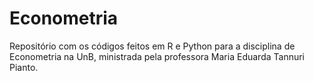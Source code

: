 # Econometria
 Repositório com os códigos feitos em R e Python para a disciplina de Econometria na UnB, ministrada pela professora Maria Eduarda Tannuri Pianto. 
